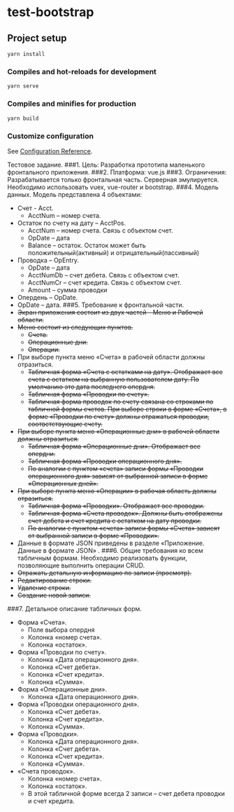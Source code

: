 # test-bootstrap

## Project setup
```
yarn install
```

### Compiles and hot-reloads for development
```
yarn serve
```

### Compiles and minifies for production
```
yarn build
```

### Customize configuration
See [Configuration Reference](https://cli.vuejs.org/config/).


Тестовое задание.
###1.	Цель:
      Разработка прототипа маленького фронтального приложения.
###2.	Платформа:
      vue.js
###3.	Ограничения:
      Разрабатывается только фронтальная часть. Серверная эмулируется.
      Необходимо использовать vuex, vue-router и bootstrap.
###4.	Модель данных. Модель представлена 4 объектами:
+ Счет - Acct.
  + AcctNum – номер счета.
 + Остаток по счету на дату – AcctPos.
   +	AcctNum – номер счета. Связь с объектом счет.
   +	OpDate – дата
   +	Balance – остаток. Остаток может быть положительный(активный) и отрицательный(пассивный)
 + Проводка – OpEntry.
   +	OpDate – дата
   +	AcctNumDb – счет дебета. Связь с объектом счет.
   +	AcctNumCr – счет кредита. Связь с объектом счет.
   +	Amount – сумма проводки
+	Опердень – OpDate.
   + OpDate – дата.
###5.	Требование к фронтальной части.
+ ~~Экран приложения состоит из двух частей – Меню и Рабочей области.~~
+ ~~Меню состоит из следующих пунктов.~~
  +	~~Счета.~~
  +	~~Операционные дни.~~
  +	~~Операции.~~
+ При выборе пункта меню «Счета» в рабочей области должны отразиться.
  +	~~Табличная форма «Счета с остатками на дату». Отображает все счета с остатком на выбранную пользователем дату. По умолчанию это дата последнего опердня.~~
  +	~~Табличная форма «Проводки по счету».~~
  + ~~Табличная форма проводок по счету связана со строками по табличной формы счетов. При выборе строки в форме «Счета», в форме «Проводки по счету» должны отражаться проводки, соответствующие счету.~~
+ ~~При выборе пункта меню «Операционные дни» в рабочей области должны отразиться.~~
  +	~~Табличная форма «Операционные дни». Отображает все опердни.~~
  +	~~Табличная форма «Проводки операционного дня».~~
  + ~~По аналогии с пунктом «счета» записи формы «Проводки операционного дня» зависят от выбранной записи в форме «Операционных дней».~~
+ ~~При выборе пункта меню «Операции» в рабочая область должны отразиться.~~
  +	~~Табличная форма «Проводки». Отображает все проводки.~~
  +	~~Табличная форма «Счета проводок». Должны быть отображены счет дебета и счет кредита с остатком на дату проводки.~~
  + ~~По аналогии с пунктом «счета» записи формы «Счета» зависят от выбранной записи в форме «Проводки».~~
+ Данные  в формате JSON приведены в разделе «Приложение. Данные в формате JSON» .
###6.	Общие требования ко всем табличным формам.
Необходимо реализовать функции, позволяющие выполнить операции CRUD.
+	~~Отражать детальную информацию по записи (просмотр).~~
+	~~Редактирование строки.~~
+	~~Удаление строки.~~
+	~~Создание новой записи.~~

###7.	Детальное описание табличных форм.
+ Форма «Счета».
  +	Поле выбора опердня
  +	Колонка «номер счета».
  +	Колонка «остаток».
+ Форма «Проводки по счету».
  +	Колонка «Дата операционного дня».
  +	Колонка «Счет дебета».
  +	Колонка «Счет кредита».
  +	Колонка «Сумма».
+ Форма «Операционные дни».
  +	Колонка «Дата операционного дня».
+ Форма «Проводки операционного дня».
  + Колонка «Счет дебета».
  +	Колонка «Счет кредита».
  +	Колонка «Сумма».
+ Форма «Проводки».
  +	Колонка «Дата операционного дня».
  +	Колонка «Счет дебета».
  +	Колонка «Счет кредита».
  +	Колонка «Сумма».
+ «Счета проводок».
  +	Колонка «номер счета».
  +	Колонка «остаток».
  +	В этой табличной форме всегда 2 записи – счет дебета проводки и счет кредита.

